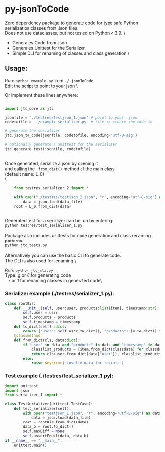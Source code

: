 # py-jsonToCode

Zero dependency package to generate code for type safe Python serialization classes from .json files. \
Does not use dataclasses, but not tested on Python < 3.9. \

- Generates Code from .json
- Generates Unittest for the Serializer
- Simple CLI for renaming of classes and class generation
\
## Usage:



Run: `python example.py` from `./_jsonToCode` \
Edit the script to point to your json \

Or implement these lines anywhere:
```python

import jtc_core as jtc

jsonfile = './testres/testjson_1.json' # point to your .json
codetofile = './example_serializer.py' # file to create the code in

# generate the serializer
jtc.json_to_code(jsonfile, codetofile, encoding='utf-8-sig')

# optionally generate a unittest for the serializer
jtc.generate_test(jsonfile, codetofile)

```
\
Once generated, serialize a json by opening it \
and calling the `.from_dict()` method of the main class \
(default name: L_0)\
\
```python
    from testres.serializer_2 import *

    with open("./testres/testjson_2.json", "r", encoding="utf-8-sig") as data_file:
        data = json.load(data_file)
    root = L_0.from_dict(data)

```
\
Generated test for a serializer can be run by entering:\
`python testres/test_serializer_1.py`\
\
Package also includes unittests for code generation and class renaming patterns.\
`python jtc_tests.py`\
\
Alternatively you can use the basic CLI to generate code.\
The CLI is also used for renaming.\

Run: `python jtc_cli.py`\
Type:&nbsp;_g_ or _0_ for generating code\
&nbsp;&nbsp; _r_ or _1_ for renaming classes in generated code\


### Serializer example (./testres/serializer_1.py):
```python
class rootDir:
    def __init__(self, user:user, products:list[item], timestamp:str):
        self.user = user
        self.products = products
        self.timestamp = timestamp
    def to_dict(self)->dict:
        return {"user": self.user.to_dict(), "products": [x.to_dict() for x in self.products], "timestamp": self.timestamp}
    @classmethod
    def from_dict(cls, data:dict):
        if "user" in data and "products" in data and "timestamp" in data:
            classlist_products = [item.from_dict(classdata) for classdata in data.get("products", [])]
            return cls(user.from_dict(data["user"]), classlist_products, data["timestamp"])
        else:
            raise KeyError("Invalid data for rootDir")
```

### Test example (./testres/test_serializer_1.py):
```python
import unittest
import json
from serializer_1 import *

class TestSerializer(unittest.TestCase):
    def test_serializer(self):
        with open("testjson_1.json", "r", encoding="utf-8-sig") as data_file:
            data = json.load(data_file)
        root = rootDir.from_dict(data)
        data_b = root.to_dict()
        self.maxDiff = None
        self.assertEqual(data, data_b)
if __name__ == "__main__":
    unittest.main()
```